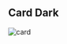 ## Card Dark

![card](https://user-images.githubusercontent.com/87876734/172068429-eed63844-1842-4f43-8c72-35096f87e90c.gif)

